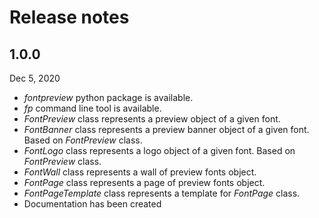# Release notes

## 1.0.0
Dec 5, 2020

- *fontpreview* python package is available.
- *fp* command line tool is available.
- *FontPreview* class represents a preview object of a given font.
- *FontBanner* class represents a preview banner object of a given font. Based on *FontPreview* class.
- *FontLogo* class represents a logo object of a given font. Based on *FontPreview* class.
- *FontWall* class represents a wall of preview fonts object.
- *FontPage* class represents a page of preview fonts object.
- *FontPageTemplate* class represents a template for *FontPage* class.
- Documentation has been created
